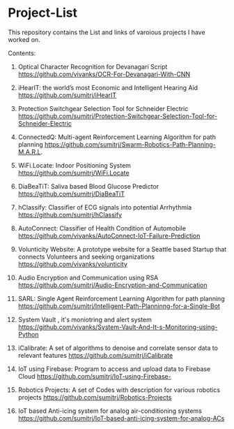 # Project-List

This repository contains the List and links of varoious projects I have worked on.

Contents:

1. Optical Character Recognition for Devanagari Script 
https://github.com/vivanks/OCR-For-Devanagari-With-CNN

2. iHearIT: the world’s most Economic and Intelligent Hearing Aid 
https://github.com/sumitrj/iHearIT

3. Protection Switchgear Selection Tool for Schneider Electric 
https://github.com/sumitrj/Protection-Switchgear-Selection-Tool-for-Schneider-Electric

4. ConnectedQ: Multi-agent Reinforcement Learning Algorithm for path planning 
https://github.com/sumitrj/Swarm-Robotics-Path-Planning-M.A.R.L.

5. WiFi.Locate: Indoor Positioning System
https://github.com/sumitrj/WiFi.Locate

6. DiaBeaTiT: Saliva based Blood Glucose Predictor 
https://github.com/sumitrj/DiaBeaTiT

7. hClassify: Classifier of ECG signals into potential Arrhythmia 
https://github.com/sumitrj/hClassify

8. AutoConnect: Classifier of Health Condition of Automobile 
https://github.com/vivanks/AutoConnect-IoT-Failure-Prediction

9. Volunticity Website: A prototype website for a Seattle based Startup that connects Volunteers and seeking organizations https://github.com/vivanks/volunticity

10. Audio Encryption and Communication using RSA 
https://github.com/sumitrj/Audio-Encryption-and-Communication

11. SARL: Single Agent Reinforcement Learning Algorithm for path planning
https://github.com/sumitrj/Intelligent-Path-Planninng-for-a-Single-Bot

12. System Vault , it's moniotring and alert system 
https://github.com/vivanks/System-Vault-And-It-s-Monitoring-using-Python

13. iCalibrate: A set of algorithms to denoise and correlate sensor data to relevant features
https://github.com/sumitrj/iCalibrate

14. IoT using Firebase: Program to access and upload data to Firebase Cloud
https://github.com/sumitrj/IoT-using-Firebase-

15. Robotics Projects: A set of Codes with description for various robotics projects
https://github.com/sumitrj/Robotics-Projects

16. IoT based Anti-icing system for analog air-conditioning systems
https://github.com/sumitrj/IoT-based-anti-icing-system-for-analog-ACs


